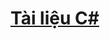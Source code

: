 # [Tài liệu C#](https://drive.google.com/drive/folders/1n9Fb5URkQuph1zU0YgoOYU9qQk-4Rpxr?usp=sharing)
